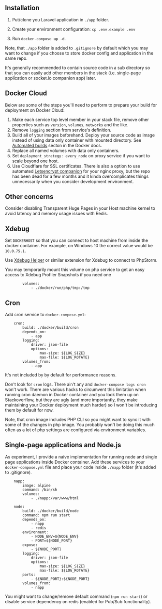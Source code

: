 ## Installation

1. Put/clone you Laravel application in `./app` folder. 

2. Create your environment configuration: `cp .env.example .env`

3. Run `docker-compose up -d`.

Note, that `./app` folder is added to `.gitignore` by default which you may want to change if you choose to store docker config and application in the same repo. 

It's generally recommended to contain source code in a sub directory so that you can easily add other members in the stack (i.e. single-page application or socket.io companion app) later.

## Docker Cloud

Below are some of the steps you'll need to perform to prepare your build for deployment on Docker Cloud:

1. Make each service top level member in your stack file, remove other properties such as `version`, `volumes`, `networks` and the like.
2. Remove `logging` section from service's definition.
3. Build all of your images beforehand. Deploy your source code as image instead of using data only container with mounted directory. See [Automated builds](https://docs.docker.com/docker-cloud/builds/automated-build/) secton in the Docker docs.
4. Replace all named volumes with data only containers.
5. Set `deployment_strategy: every_node` on proxy service if you want to scale beyond one host.
6. Use Cloudflare for SSL certificates. There is also a option to use automated [Letsencrypt companion](https://github.com/JrCs/docker-letsencrypt-nginx-proxy-companion) for your nginx proxy, but the repo has been dead for a few months and it kinda overcomplicates things unnecessarily when you consider development environment.

## Other concerns

Consider disabling Transparent Huge Pages in your Host machine kernel to avoid latency and memory usage issues with Redis.

## Xdebug

Set `DOCKERHOST` so that you can connect to host machine from inside the  docker container. For example, on Windows 10 the correct value would be `10.0.75.1`.

Use [Xdebug Helper](https://chrome.google.com/webstore/detail/xdebug-helper/eadndfjplgieldjbigjakmdgkmoaaaoc) or similar extension for Xdebug to connect to PhpStorm.

You may temporarily mount this volume on php service to get an easy access to Xdebug Profiler Snapshots if you need one

```
        volumes:
            - ./docker/run/php/tmp:/tmp
```

## Cron

Add cron service to `docker-compose.yml`:

```
    cron:
        build: ./docker/build/cron
        depends_on:
            - app
        logging:
            driver: json-file
            options:
                max-size: ${LOG_SIZE}
                max-file: ${LOG_ROTATE}
        volumes_from:
            - app
```

It's not included by by default for performance reasons.

Don't look for `cron` logs. There ain't any and `docker-compose logs cron` won't work. There are various hacks to circumvent this limitation when running cron daemon in Docker container and you look them up on Stackoverflow, but they are ugly (and more importantly, they make maintaining your Docker deployment much harder) so I won't be introducing them by default for now.

Note, that cron image includes PHP CLI so you might want to sync it with some of the changes in php image. You probably won't be doing this much often as a lot of php settings are configured via environment variables.

## Single-page applications and Node.js

As experiment, I provide a naive implementation for running node and single page applications inside Docker container. Add these services to your `docker-compose.yml` file and place your code inside `./napp` folder (it's added to .gitignore).

```
    napp:
        image: alpine
        command: /bin/sh
        volumes:
            - ./napp:/var/www/html

    node:
        build: ./docker/build/node
        command: npm run start
        depends_on:
            - napp
            - redis
        environment:
            - NODE_ENV=${NODE_ENV}
            - PORT=${NODE_PORT}
        expose:
            - ${NODE_PORT}
        logging:
            driver: json-file
            options:
                max-size: ${LOG_SIZE}
                max-file: ${LOG_ROTATE}
        ports:
            - ${NODE_PORT}:${NODE_PORT}
        volumes_from:
            - napp
```

You might want to change/remove default command (`npm run start`) or disable service dependency on redis (enabled for Pub/Sub functionality).

